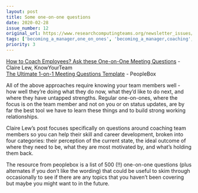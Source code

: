 ```yaml
---
layout: post
title: Some one-on-one questions
date: 2020-02-28
issue_number: 12
original_url: https://www.researchcomputingteams.org/newsletter_issues/0012
tags: ['becoming_a_manager,one_on_ones', 'becoming_a_manager,coaching', 'becoming_a_manager,managing_individuals']
priority: 3
---
```


<!-- markdownlint-disable MD033 -->
<!-- markdownlint-disable MD041 -->
<!-- markdownlint-disable MD049 -->

[How to Coach Employees?  Ask these One-on-One Meeting Questions](https://knowyourteam.com/blog/2020/02/19/how-to-coach-employees-ask-these-1-on-1-meeting-questions/) - Claire Lew, KnowYourTeam<br/>
[The Ultimate 1-on-1 Meeting Questions Template](https://www.peoplebox.ai/t/one-on-one-meeting-template-manager-questions-list) - PeopleBox

All of the above approaches require knowing your team members well - how well they’re doing what they do now, what they’d like to do next, and where they have untapped strengths.  Regular one-on-ones, where the focus is on the team member and not on you or on status updates, are by far the best tool we have to learn these things and to build strong working relationships.

Claire Lew’s post focuses specifically on questions around coaching team members so you can help their skill and career development, broken into four categories: their perception of the current state, the ideal outcome of where they need to be, what they are most motivated by, and what’s holding them back.

The resource from peoplebox is a list of 500 (!!) one-on-one questions (plus alternates if you don’t like the wording) that could be useful to skim through occasionally to see if there are any topics that you haven’t been covering but maybe you might want to in the future.
